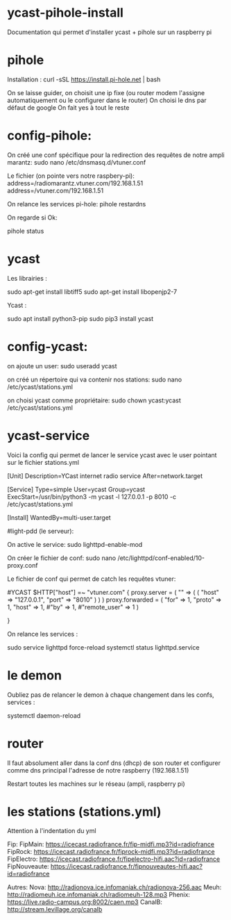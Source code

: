 # ycast-pihole-install
Documentation qui permet d'installer ycast + pihole sur un raspberry pi

# pihole

Installation : 
curl -sSL https://install.pi-hole.net | bash

On se laisse guider, on choisit une ip fixe (ou router modem l'assigne automatiquement ou le configurer dans le router)
On choisi le dns par défaut de google 
On fait yes à tout le reste

# config-pihole:

On créé une conf spécifique pour la redirection des requêtes de notre ampli marantz:
sudo nano /etc/dnsmasq.d/vtuner.conf

Le fichier (on pointe vers notre raspbery-pi):
address=/radiomarantz.vtuner.com/192.168.1.51
address=/vtuner.com/192.168.1.51

On relance les services pi-hole:
pihole restardns

On regarde si Ok:

pihole status

# ycast

Les librairies :

sudo apt-get install libtiff5
sudo apt-get install libopenjp2-7

Ycast :

sudo apt install python3-pip
sudo pip3 install ycast

# config-ycast:

on ajoute un user: 
sudo useradd ycast

on créé un répertoire qui va contenir nos stations:
sudo nano /etc/ycast/stations.yml

on choisi ycast comme propriétaire:
sudo chown ycast:ycast /etc/ycast/stations.yml

# ycast-service

Voici la config qui permet de lancer le service ycast avec le user pointant sur le fichier stations.yml

[Unit]
Description=YCast internet radio service
After=network.target

[Service]
Type=simple
User=ycast
Group=ycast
ExecStart=/usr/bin/python3 -m ycast -l 127.0.0.1 -p 8010 -c /etc/ycast/stations.yml

[Install]
WantedBy=multi-user.target

#light-pdd (le serveur):

On active le service:
sudo lighttpd-enable-mod

On créer le fichier de conf:
sudo nano /etc/lighttpd/conf-enabled/10-proxy.conf

Le fichier de conf qui permet de catch les requêtes vtuner:

#YCAST
$HTTP["host"] =~ "vtuner.com" {
        proxy.server = ( "" =>  ( (
                                "host" => "127.0.0.1",
                                "port" => "8010"
                                 ) ) )
        proxy.forwarded = (
                        "for"          => 1,
                        "proto"        => 1,
                        "host"        => 1,
                        #"by"          => 1,
                        #"remote_user" => 1
    )

}

On relance les services : 

sudo service lighttpd force-reload
systemctl status lighttpd.service

# le demon

Oubliez pas de relancer le demon à chaque changement dans les confs, services :

systemctl daemon-reload

# router

Il faut absolument aller dans la conf dns (dhcp) de son router et configurer comme dns principal l'adresse de notre raspberry (192.168.1.51)

Restart toutes les machines sur le réseau (ampli, raspberry pi) 

# les stations (stations.yml)

Attention à l'indentation du yml 

Fip:
  FipMain: https://icecast.radiofrance.fr/fip-midfi.mp3?id=radiofrance
  FipRock: https://icecast.radiofrance.fr/fiprock-midfi.mp3?id=radiofrance
  FipElectro: https://icecast.radiofrance.fr/fipelectro-hifi.aac?id=radiofrance
  FipNouveaute: https://icecast.radiofrance.fr/fipnouveautes-hifi.aac?id=radiofrance

Autres:
  Nova: http://radionova.ice.infomaniak.ch/radionova-256.aac
  Meuh: http://radiomeuh.ice.infomaniak.ch/radiomeuh-128.mp3
  Phenix: https://live.radio-campus.org:8002/caen.mp3
  CanalB: http://stream.levillage.org/canalb

